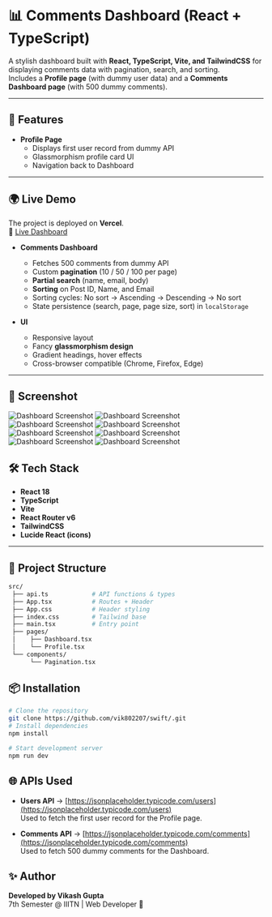 # 📊 Comments Dashboard (React + TypeScript)

A stylish dashboard built with **React, TypeScript, Vite, and TailwindCSS** for displaying comments data with pagination, search, and sorting.  
Includes a **Profile page** (with dummy user data) and a **Comments Dashboard page** (with 500 dummy comments).

---

## 🚀 Features
- **Profile Page**
  - Displays first user record from dummy API
  - Glassmorphism profile card UI
  - Navigation back to Dashboard
---
## 🌍 Live Demo

The project is deployed on **Vercel**.  
🔗 [Live Dashboard](https://swift-liard-alpha.vercel.app/)

- **Comments Dashboard**
  - Fetches 500 comments from dummy API
  - Custom **pagination** (10 / 50 / 100 per page)
  - **Partial search** (name, email, body)
  - **Sorting** on Post ID, Name, and Email
  - Sorting cycles: No sort → Ascending → Descending → No sort
  - State persistence (search, page, page size, sort) in `localStorage`

- **UI**
  - Responsive layout
  - Fancy **glassmorphism design**
  - Gradient headings, hover effects
  - Cross-browser compatible (Chrome, Firefox, Edge)

---
## 📸 Screenshot  

![Dashboard Screenshot](https://github.com/vik802207/swift/blob/main/img/Screenshot%20(815).png)
![Dashboard Screenshot](https://github.com/vik802207/swift/blob/main/img/Screenshot%20(816).png)
![Dashboard Screenshot](https://github.com/vik802207/swift/blob/main/img/Screenshot%20(817).png)
![Dashboard Screenshot](https://github.com/vik802207/swift/blob/main/img/Screenshot%20(818).png)
![Dashboard Screenshot](https://github.com/vik802207/swift/blob/main/img/Screenshot%20(819).png)
![Dashboard Screenshot](https://github.com/vik802207/swift/blob/main/img/Screenshot%20(820).png)
![Dashboard Screenshot](https://github.com/vik802207/swift/blob/main/img/Screenshot%20(821).png)
![Dashboard Screenshot](https://github.com/vik802207/swift/blob/main/img/Screenshot%20(822).png)


## 🛠️ Tech Stack
- **React 18**
- **TypeScript**
- **Vite**
- **React Router v6**
- **TailwindCSS**
- **Lucide React (icons)**

---
## 📂 Project Structure
```bash
src/
 ├── api.ts            # API functions & types
 ├── App.tsx           # Routes + Header
 ├── App.css           # Header styling
 ├── index.css         # Tailwind base
 ├── main.tsx          # Entry point
 ├── pages/
 │    ├── Dashboard.tsx
 │    └── Profile.tsx
 └── components/
      └── Pagination.tsx
```

## 📦 Installation

```bash
# Clone the repository
git clone https://github.com/vik802207/swift/.git
# Install dependencies
npm install

# Start development server
npm run dev
```
## 🌐 APIs Used

- **Users API** → [https://jsonplaceholder.typicode.com/users](https://jsonplaceholder.typicode.com/users)  
  Used to fetch the first user record for the Profile page.

- **Comments API** → [https://jsonplaceholder.typicode.com/comments](https://jsonplaceholder.typicode.com/comments)  
  Used to fetch 500 dummy comments for the Dashboard.
## ✨ Author

**Developed by Vikash Gupta**  
7th Semester @ IIITN | Web Developer 🚀
